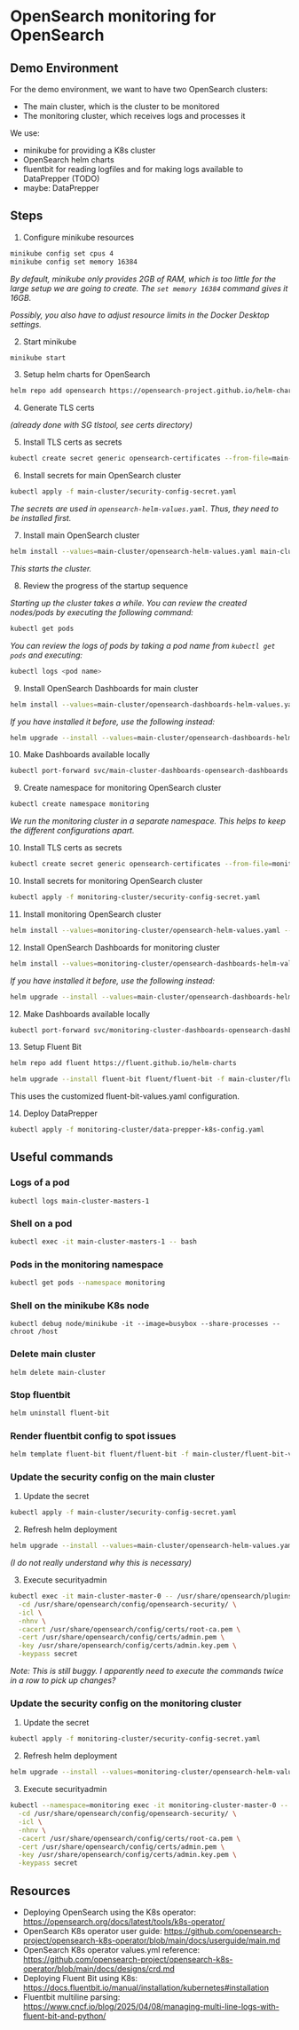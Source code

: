 # OpenSearch monitoring for OpenSearch

## Demo Environment

For the demo environment, we want to have two OpenSearch clusters:

- The main cluster, which is the cluster to be monitored
- The monitoring cluster, which receives logs and processes it

We use:

- minikube for providing a K8s cluster
- OpenSearch helm charts
- fluentbit for reading logfiles and for making logs available to DataPrepper (TODO)
- maybe: DataPrepper


## Steps

1. Configure minikube resources

```bash
minikube config set cpus 4
minikube config set memory 16384
```

*By default, minikube only provides 2GB of RAM, which is too little for the large
setup we are going to create. The `set memory 16384` command gives it 16GB.*

*Possibly, you also have to adjust resource limits in the Docker Desktop settings.*

2. Start minikube

```bash
minikube start
```

3. Setup helm charts for OpenSearch

```bash
helm repo add opensearch https://opensearch-project.github.io/helm-charts/
```

4. Generate TLS certs

*(already done with SG tlstool, see certs directory)*

5. Install TLS certs as secrets

```bash
kubectl create secret generic opensearch-certificates --from-file=main-cluster/certs/ 
```

6. Install secrets for main OpenSearch cluster

```bash
kubectl apply -f main-cluster/security-config-secret.yaml
```

*The secrets are used in `opensearch-helm-values.yaml`. Thus, they need to be installed first.*

7. Install main OpenSearch cluster

```bash
helm install --values=main-cluster/opensearch-helm-values.yaml main-cluster opensearch/opensearch
```

*This starts the cluster.*

8. Review the progress of the startup sequence

*Starting up the cluster takes a while. You can review the created nodes/pods by executing the following command:*

```bash
kubectl get pods
```

*You can review the logs of pods by taking a pod name from `kubectl get pods` and executing:*

```bash
kubectl logs <pod name>
```
9. Install OpenSearch Dashboards for main cluster

```bash
helm install --values=main-cluster/opensearch-dashboards-helm-values.yaml main-cluster-dashboards opensearch/opensearch-dashboards
```

*If you have installed it before, use the following instead:*

```bash
helm upgrade --install --values=main-cluster/opensearch-dashboards-helm-values.yaml main-cluster-dashboards opensearch/opensearch-dashboards
```

10. Make Dashboards available locally

```bash
kubectl port-forward svc/main-cluster-dashboards-opensearch-dashboards 5601 
```

9. Create namespace for monitoring OpenSearch cluster

```bash
kubectl create namespace monitoring
```

*We run the monitoring cluster in a separate namespace. This helps to keep
the different configurations apart.*

10. Install TLS certs as secrets

```bash
kubectl create secret generic opensearch-certificates --from-file=monitoring-cluster/certs/ --namespace=monitoring 
```

10. Install secrets for monitoring OpenSearch cluster

```bash
kubectl apply -f monitoring-cluster/security-config-secret.yaml
```
11. Install monitoring OpenSearch cluster

```bash
helm install --values=monitoring-cluster/opensearch-helm-values.yaml --namespace=monitoring monitoring-cluster opensearch/opensearch
```

12. Install OpenSearch Dashboards for monitoring cluster

```bash
helm install --values=monitoring-cluster/opensearch-dashboards-helm-values.yaml --namespace=monitoring monitoring-cluster-dashboards opensearch/opensearch-dashboards 
```

*If you have installed it before, use the following instead:*

```bash
helm upgrade --install --values=main-cluster/opensearch-dashboards-helm-values.yaml main-cluster-dashboards opensearch/opensearch-dashboards
```

12. Make Dashboards available locally
```bash
kubectl port-forward svc/monitoring-cluster-dashboards-opensearch-dashboards 5602:5601  --namespace=monitoring
```

13. Setup Fluent Bit

```bash
helm repo add fluent https://fluent.github.io/helm-charts
```

```bash
helm upgrade --install fluent-bit fluent/fluent-bit -f main-cluster/fluent-bit-values.yaml
```

This uses the customized fluent-bit-values.yaml configuration.


14. Deploy DataPrepper

```bash
kubectl apply -f monitoring-cluster/data-prepper-k8s-config.yaml
```

## Useful commands

### Logs of a pod

```
kubectl logs main-cluster-masters-1
```

### Shell on a pod

```bash
kubectl exec -it main-cluster-masters-1 -- bash
```

### Pods in the monitoring namespace

```bash
kubectl get pods --namespace monitoring
```

### Shell on the minikube K8s node

```
kubectl debug node/minikube -it --image=busybox --share-processes -- chroot /host
```

### Delete main cluster

```
helm delete main-cluster
```

### Stop fluentbit

```bash
helm uninstall fluent-bit
```

### Render fluentbit config to spot issues

```bash
helm template fluent-bit fluent/fluent-bit -f main-cluster/fluent-bit-values.yaml
```

### Update the security config on the main cluster

1. Update the secret

```bash
kubectl apply -f main-cluster/security-config-secret.yaml
```

2. Refresh helm deployment

```bash
helm upgrade --install --values=main-cluster/opensearch-helm-values.yaml main-cluster opensearch/opensearch
```

*(I do not really understand why this is necessary)*

3. Execute securityadmin

```bash
kubectl exec -it main-cluster-master-0 -- /usr/share/opensearch/plugins/opensearch-security/tools/securityadmin.sh \
  -cd /usr/share/opensearch/config/opensearch-security/ \
  -icl \
  -nhnv \
  -cacert /usr/share/opensearch/config/certs/root-ca.pem \
  -cert /usr/share/opensearch/config/certs/admin.pem \
  -key /usr/share/opensearch/config/certs/admin.key.pem \
  -keypass secret
```

*Note: This is still buggy. I apparently need to execute the commands twice in a row to pick up changes?*


### Update the security config on the monitoring cluster

1. Update the secret

```bash
kubectl apply -f monitoring-cluster/security-config-secret.yaml
```

2. Refresh helm deployment

```bash
helm upgrade --install --values=monitoring-cluster/opensearch-helm-values.yaml  --namespace=monitoring monitoring-cluster opensearch/opensearch
```

3. Execute securityadmin

```bash
kubectl --namespace=monitoring exec -it monitoring-cluster-master-0 -- /usr/share/opensearch/plugins/opensearch-security/tools/securityadmin.sh \
  -cd /usr/share/opensearch/config/opensearch-security/ \
  -icl \
  -nhnv \
  -cacert /usr/share/opensearch/config/certs/root-ca.pem \
  -cert /usr/share/opensearch/config/certs/admin.pem \
  -key /usr/share/opensearch/config/certs/admin.key.pem \
  -keypass secret
```

## Resources

- Deploying OpenSearch using the K8s operator: https://opensearch.org/docs/latest/tools/k8s-operator/
- OpenSearch K8s operator user guide: https://github.com/opensearch-project/opensearch-k8s-operator/blob/main/docs/userguide/main.md
- OpenSearch K8s operator values.yml reference: https://github.com/opensearch-project/opensearch-k8s-operator/blob/main/docs/designs/crd.md
- Deploying Fluent Bit using K8s: https://docs.fluentbit.io/manual/installation/kubernetes#installation
- Fluentbit multiline parsing: https://www.cncf.io/blog/2025/04/08/managing-multi-line-logs-with-fluent-bit-and-python/
